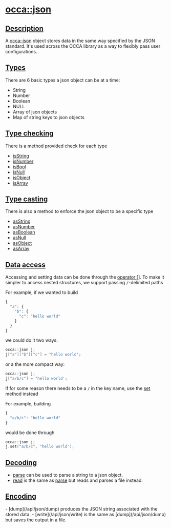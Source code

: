 <h1 id="occa::json">
 <a href="#/api/json/" class="anchor">
   <span>occa::json</span>
  </a>
</h1>

<h2 id="description">
 <a href="#/api/json/?id=description" class="anchor">
   <span>Description</span>
  </a>
</h2>


A [occa::json](/api/json/) object stores data in the same way specified by the JSON standard.
It's used across the OCCA library as a way to flexibly pass user configurations.

<h2 id="types">
 <a href="#/api/json/?id=types" class="anchor">
   <span>Types</span>
  </a>
</h2>

There are 6 basic types a json object can be at a time:
- String
- Number
- Boolean
- NULL
- Array of json objects
- Map of string keys to json objects

<h2 id="type checking">
 <a href="#/api/json/?id=type checking" class="anchor">
   <span>Type checking</span>
  </a>
</h2>

There is a method provided check for each type

- [isString](/api/json/isString)
- [isNumber](/api/json/isNumber)
- [isBool](/api/json/isBool)
- [isNull](/api/json/isNull)
- [isObject](/api/json/isObject)
- [isArray](/api/json/isArray)

<h2 id="type casting">
 <a href="#/api/json/?id=type casting" class="anchor">
   <span>Type casting</span>
  </a>
</h2>

 There is also a method to enforce the json object to be a specific type

- [asString](/api/json/asString)
- [asNumber](/api/json/asNumber)
- [asBoolean](/api/json/asBoolean)
- [asNull](/api/json/asNull)
- [asObject](/api/json/asObject)
- [asArray](/api/json/asArray)

<h2 id="data access">
 <a href="#/api/json/?id=data access" class="anchor">
   <span>Data access</span>
  </a>
</h2>

Accessing and setting data can be done through the [operator []](/api/json/operator_brackets).
To make it simpler to access nested structures, we support passing `/`-delimited paths

For example, if we wanted to build

```js
{
  "a": {
    "b": {
      "c": "hello world"
    }
  }
}
```

we could do it two ways:

```cpp
occa::json j;
j["a"]["b"]["c"] = "hello world';
```

or a the more compact way:

```cpp
occa::json j;
j["a/b/c"] = "hello world';
```

If for some reason there needs to be a `/` in the key name, use the [set](/api/json/set) method instead

For example, building

```js
{
  "a/b/c": "hello world"
}
```

would be done through

```cpp
occa::json j;
j.set("a/b/c", "hello world');
```

<h2 id="decoding">
 <a href="#/api/json/?id=decoding" class="anchor">
   <span>Decoding</span>
  </a>
</h2>

- [parse](/api/json/parse) can be used to parse a string to a json object.
- [read](/api/json/read) is the same as [parse](/api/json/parse) but reads and parses a file instead.

<h2 id="encoding">
 <a href="#/api/json/?id=encoding" class="anchor">
   <span>Encoding</span>
  </a>
</h2>
- [dump](/api/json/dump) produces the JSON string associated with the stored data.
- [write](/api/json/write) is the same as [dump](/api/json/dump) but saves the output in a file.